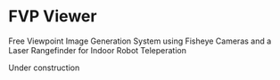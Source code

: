 # FVP Viewer
Free Viewpoint Image Generation System using Fisheye Cameras and a Laser Rangefinder for Indoor Robot Teleperation

Under construction